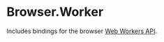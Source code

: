 # Browser.Worker

Includes bindings for the browser [Web Workers API](https://developer.mozilla.org/en-US/docs/Web/API/Web_Workers_API).
